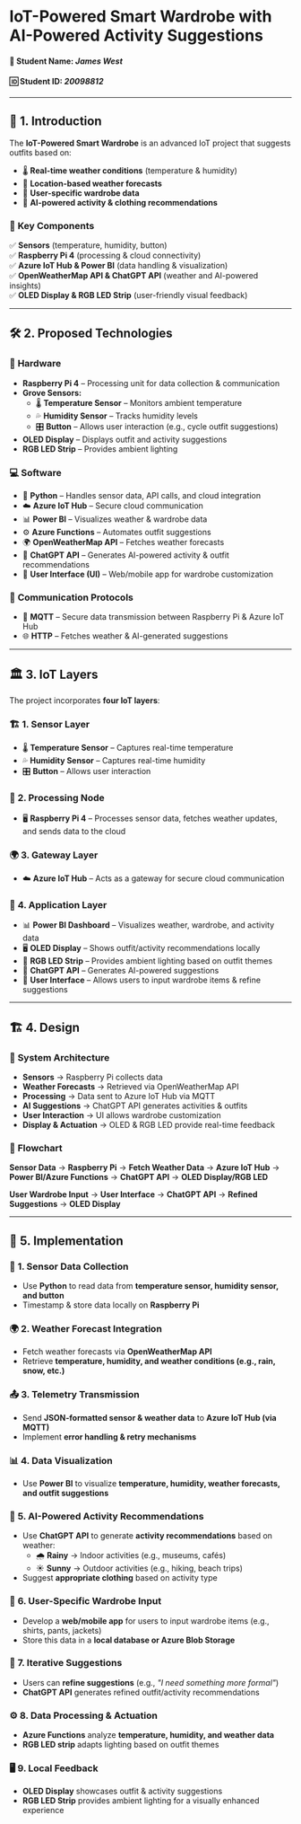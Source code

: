 # IoT-Powered Smart Wardrobe with AI-Powered Activity Suggestions  

#### 👤 **Student Name:** *James West*  
#### 🆔 **Student ID:** *20098812*  

---

## 📖 1. Introduction  
The **IoT-Powered Smart Wardrobe** is an advanced IoT project that suggests outfits based on:  

- 🌡️ **Real-time weather conditions** (temperature & humidity)  
- 📍 **Location-based weather forecasts**  
- 👕 **User-specific wardrobe data**  
- 🧠 **AI-powered activity & clothing recommendations**  

### 🔗 **Key Components**  
✅ **Sensors** (temperature, humidity, button)  
✅ **Raspberry Pi 4** (processing & cloud connectivity)  
✅ **Azure IoT Hub & Power BI** (data handling & visualization)  
✅ **OpenWeatherMap API & ChatGPT API** (weather and AI-powered insights)  
✅ **OLED Display & RGB LED Strip** (user-friendly visual feedback)  

---

## 🛠️ 2. Proposed Technologies  
### 🔩 **Hardware**  
- **Raspberry Pi 4** – Processing unit for data collection & communication  
- **Grove Sensors:**  
  - 🌡️ **Temperature Sensor** – Monitors ambient temperature  
  - 💦 **Humidity Sensor** – Tracks humidity levels  
  - 🎛️ **Button** – Allows user interaction (e.g., cycle outfit suggestions)  
- **OLED Display** – Displays outfit and activity suggestions  
- **RGB LED Strip** – Provides ambient lighting  

### 💻 **Software**  
- 🐍 **Python** – Handles sensor data, API calls, and cloud integration  
- ☁️ **Azure IoT Hub** – Secure cloud communication  
- 📊 **Power BI** – Visualizes weather & wardrobe data  
- ⚙️ **Azure Functions** – Automates outfit suggestions  
- 🌍 **OpenWeatherMap API** – Fetches weather forecasts  
- 🤖 **ChatGPT API** – Generates AI-powered activity & outfit recommendations  
- 📱 **User Interface (UI)** – Web/mobile app for wardrobe customization  

### 🔗 **Communication Protocols**  
- 📡 **MQTT** – Secure data transmission between Raspberry Pi & Azure IoT Hub  
- 🌐 **HTTP** – Fetches weather & AI-generated suggestions  

---

## 🏛️ 3. IoT Layers  
The project incorporates **four IoT layers**:  

### 🏗️ **1. Sensor Layer**  
- 🌡️ **Temperature Sensor** – Captures real-time temperature  
- 💦 **Humidity Sensor** – Captures real-time humidity  
- 🎛️ **Button** – Allows user interaction  

### 🔄 **2. Processing Node**  
- 🖥️ **Raspberry Pi 4** – Processes sensor data, fetches weather updates, and sends data to the cloud  

### 🌍 **3. Gateway Layer**  
- ☁️ **Azure IoT Hub** – Acts as a gateway for secure cloud communication  

### 🎨 **4. Application Layer**  
- 📊 **Power BI Dashboard** – Visualizes weather, wardrobe, and activity data  
- 🖥️ **OLED Display** – Shows outfit/activity recommendations locally  
- 🌈 **RGB LED Strip** – Provides ambient lighting based on outfit themes  
- 🤖 **ChatGPT API** – Generates AI-powered suggestions  
- 📱 **User Interface** – Allows users to input wardrobe items & refine suggestions  

---

## 🏗️ 4. Design  
### 📌 **System Architecture**  
- **Sensors** → Raspberry Pi collects data  
- **Weather Forecasts** → Retrieved via OpenWeatherMap API  
- **Processing** → Data sent to Azure IoT Hub via MQTT  
- **AI Suggestions** → ChatGPT API generates activities & outfits  
- **User Interaction** → UI allows wardrobe customization  
- **Display & Actuation** → OLED & RGB LED provide real-time feedback  

### 🔄 **Flowchart**  
**Sensor Data** → **Raspberry Pi** → **Fetch Weather Data** → **Azure IoT Hub** → **Power BI/Azure Functions** → **ChatGPT API** → **OLED Display/RGB LED**  

**User Wardrobe Input** → **User Interface** → **ChatGPT API** → **Refined Suggestions** → **OLED Display**  

---

## 🚀 5. Implementation  

### 📡 **1. Sensor Data Collection**  
- Use **Python** to read data from **temperature sensor, humidity sensor, and button**  
- Timestamp & store data locally on **Raspberry Pi**  

### 🌍 **2. Weather Forecast Integration**  
- Fetch weather forecasts via **OpenWeatherMap API**  
- Retrieve **temperature, humidity, and weather conditions (e.g., rain, snow, etc.)**  

### 📤 **3. Telemetry Transmission**  
- Send **JSON-formatted sensor & weather data** to **Azure IoT Hub (via MQTT)**  
- Implement **error handling & retry mechanisms**  

### 📊 **4. Data Visualization**  
- Use **Power BI** to visualize **temperature, humidity, weather forecasts, and outfit suggestions**  

### 🧠 **5. AI-Powered Activity Recommendations**  
- Use **ChatGPT API** to generate **activity recommendations** based on weather:  
  - 🌧️ **Rainy** → Indoor activities (e.g., museums, cafés)  
  - ☀️ **Sunny** → Outdoor activities (e.g., hiking, beach trips)  
- Suggest **appropriate clothing** based on activity type  

### 👕 **6. User-Specific Wardrobe Input**  
- Develop a **web/mobile app** for users to input wardrobe items (e.g., shirts, pants, jackets)  
- Store this data in a **local database or Azure Blob Storage**  

### 🔄 **7. Iterative Suggestions**  
- Users can **refine suggestions** (e.g., *"I need something more formal"*)  
- **ChatGPT API** generates refined outfit/activity recommendations  

### ⚙️ **8. Data Processing & Actuation**  
- **Azure Functions** analyze **temperature, humidity, and weather data**  
- **RGB LED strip** adapts lighting based on outfit themes  

### 🖥️ **9. Local Feedback**  
- **OLED Display** showcases outfit & activity suggestions  
- **RGB LED Strip** provides ambient lighting for a visually enhanced experience  
